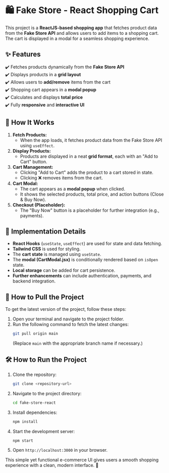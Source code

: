 # 🛍️ Fake Store - React Shopping Cart

This project is a **ReactJS-based shopping app** that fetches product data from the **Fake Store API** and allows users to add items to a shopping cart. The cart is displayed in a modal for a seamless shopping experience.

## ✨ Features
✔️ Fetches products dynamically from the **Fake Store API**  
✔️ Displays products in a **grid layout**  
✔️ Allows users to **add/remove** items from the cart  
✔️ Shopping cart appears in a **modal popup**  
✔️ Calculates and displays **total price**  
✔️ Fully **responsive** and **interactive UI**  

## 🔧 How It Works
1. **Fetch Products:**  
   - When the app loads, it fetches product data from the Fake Store API using `useEffect`.  
2. **Display Products:**  
   - Products are displayed in a neat **grid format**, each with an "Add to Cart" button.  
3. **Cart Management:**  
   - Clicking "Add to Cart" adds the product to a cart stored in state.  
   - Clicking ❌ removes items from the cart.  
4. **Cart Modal:**  
   - The cart appears as a **modal popup** when clicked.  
   - It shows the selected products, total price, and action buttons (Close & Buy Now).  
5. **Checkout (Placeholder):**  
   - The "Buy Now" button is a placeholder for further integration (e.g., payments).  


## 🚀 Implementation Details
- **React Hooks** (`useState`, `useEffect`) are used for state and data fetching.
- **Tailwind CSS** is used for styling.
- The **cart state** is managed using `useState`.
- The **modal (CartModal.jsx)** is conditionally rendered based on `isOpen` state.
- **Local storage** can be added for cart persistence.
- **Further enhancements** can include authentication, payments, and backend integration.

## 🔄 How to Pull the Project
To get the latest version of the project, follow these steps:

1. Open your terminal and navigate to the project folder.
2. Run the following command to fetch the latest changes:
   ```sh
   git pull origin main
   ```
   (Replace `main` with the appropriate branch name if necessary.)

## 🛠️ How to Run the Project
1. Clone the repository:
   ```sh
   git clone <repository-url>
   ```
2. Navigate to the project directory:
   ```sh
   cd fake-store-react
   ```
3. Install dependencies:
   ```sh
   npm install
   ```
4. Start the development server:
   ```sh
   npm start
   ```
5. Open `http://localhost:3000` in your browser.

This simple yet functional e-commerce UI gives users a smooth shopping experience with a clean, modern interface. 🚀

